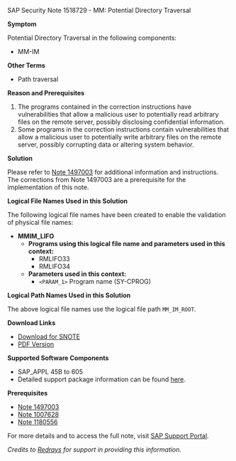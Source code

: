SAP Security Note 1518729 - MM: Potential Directory Traversal

**Symptom**

Potential Directory Traversal in the following components:
- MM-IM

**Other Terms**
- Path traversal

**Reason and Prerequisites**

1. The programs contained in the correction instructions have vulnerabilities that allow a malicious user to potentially read arbitrary files on the remote server, possibly disclosing confidential information.
2. Some programs in the correction instructions contain vulnerabilities that allow a malicious user to potentially write arbitrary files on the remote server, possibly corrupting data or altering system behavior.

**Solution**

Please refer to [Note 1497003](https://me.sap.com/notes/1497003) for additional information and instructions. The corrections from Note 1497003 are a prerequisite for the implementation of this note.

**Logical File Names Used in this Solution**

The following logical file names have been created to enable the validation of physical file names:

- **MMIM_LIFO**
  - **Programs using this logical file name and parameters used in this context:**
    - RMLIFO33
    - RMLIFO34
  - **Parameters used in this context:**
    - `<PARAM_1>` Program name (SY-CPROG)

**Logical Path Names Used in this Solution**

The above logical file names use the logical file path `MM_IM_ROOT`.

**Download Links**
- [Download for SNOTE](https://notesdownloads.sap.com/note/0040000009004912017)
- [PDF Version](https://userapps.support.sap.com/sap/support/sfm/notes/print/0001518729?language=en-US&token=5DE1F0944A21A2EDC45C7C7A72F0C1F1)

**Supported Software Components**

- SAP_APPL 45B to 605
- Detailed support package information can be found [here](https://me.sap.com/supportpackage/SAPKH45B67).

**Prerequisites**

- [Note 1497003](https://me.sap.com/notes/1497003)
- [Note 1007628](https://me.sap.com/notes/1007628)
- [Note 1180556](https://me.sap.com/notes/1180556)

For more details and to access the full note, visit [SAP Support Portal](https://me.sap.com/).

*Credits to [Redrays](https://redrays.io) for support in providing this information.*